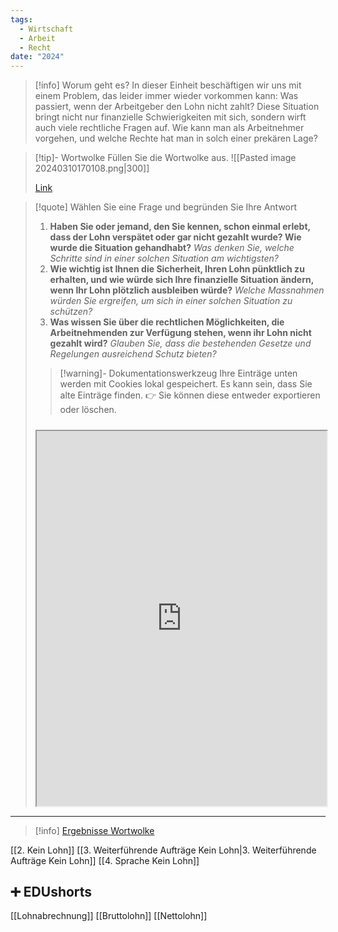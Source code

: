 ```yaml
---
tags:
  - Wirtschaft
  - Arbeit
  - Recht
date: "2024"
---
```

>[!info] Worum geht es? 
>In dieser Einheit beschäftigen wir uns mit einem Problem, das leider immer wieder vorkommen kann: Was passiert, wenn der Arbeitgeber den Lohn nicht zahlt? Diese Situation bringt nicht nur finanzielle Schwierigkeiten mit sich, sondern wirft auch viele rechtliche Fragen auf. Wie kann man als Arbeitnehmer vorgehen, und welche Rechte hat man in solch einer prekären Lage?

>[!tip]- Wortwolke
>Füllen Sie die Wortwolke aus.
> ![[Pasted image 20240310170108.png|300]]
>
>[Link](https://www.menti.com/alv2pxs9w187)

>[!quote] Wählen Sie eine Frage und begründen Sie Ihre Antwort
>1. **Haben Sie oder jemand, den Sie kennen, schon einmal erlebt, dass der Lohn verspätet oder gar nicht gezahlt wurde? Wie wurde die Situation gehandhabt?** _Was denken Sie, welche Schritte sind in einer solchen Situation am wichtigsten?_
>2. **Wie wichtig ist Ihnen die Sicherheit, Ihren Lohn pünktlich zu erhalten, und wie würde sich Ihre finanzielle Situation ändern, wenn Ihr Lohn plötzlich ausbleiben würde?** _Welche Massnahmen würden Sie ergreifen, um sich in einer solchen Situation zu schützen?_
>3. **Was wissen Sie über die rechtlichen Möglichkeiten, die Arbeitnehmenden zur Verfügung stehen, wenn ihr Lohn nicht gezahlt wird?** _Glauben Sie, dass die bestehenden Gesetze und Regelungen ausreichend Schutz bieten?_
>   
>>[!warning]- Dokumentationswerkzeug 
>Ihre Einträge unten werden mit Cookies lokal gespeichert. Es kann sein, dass Sie alte Einträge finden. 
>👉 Sie können diese entweder exportieren oder löschen.
>#####
><iframe width="100%" height="600" src="https://app.Lumi.education/run/rdWSOq" allowfullscreen allow="geolocation *; autoplay; encrypted-media"></iframe>


---

>[!info] [Ergebnisse Wortwolke](https://www.mentimeter.com/app/presentation/alrfh7mg8qngpxbafnxbssuo9fxraug7)

[[2. Kein Lohn]]
[[3. Weiterführende Aufträge Kein Lohn|3. Weiterführende Aufträge Kein Lohn]]
[[4. Sprache Kein Lohn]]

## ➕ EDUshorts
[[Lohnabrechnung]]
[[Bruttolohn]]
[[Nettolohn]]
